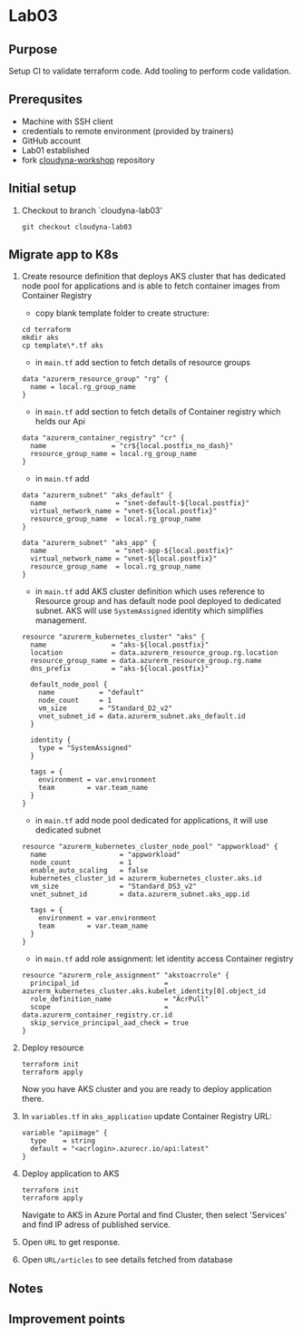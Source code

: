 # Lab03

## Purpose
Setup CI to validate terraform code.
Add tooling to perform code validation.

## Prerequsites
- Machine with SSH client
- credentials to remote environment (provided by trainers)
- GitHub account
- Lab01 established
- fork [cloudyna-workshop](https://github.com/VirtuslabCloudyna/cloudyna-workshop) repository

## Initial setup

1. Checkout to branch `cloudyna-lab03'
    ```
    git checkout cloudyna-lab03
    ```

## Migrate app to K8s
1.  Create resource definition that deploys AKS cluster that has dedicated node pool for applications and is able to fetch container images from Container Registry
    - copy blank template folder to create structure:
    ```
    cd terraform
    mkdir aks
    cp template\*.tf aks
    ```
    - in `main.tf` add section to fetch details of resource groups
    ```hcl
    data "azurerm_resource_group" "rg" {
      name = local.rg_group_name
    }
    ```
    - in `main.tf` add section to fetch details of Container registry which helds our Api
    ```
    data "azurerm_container_registry" "cr" {
      name                = "cr${local.postfix_no_dash}"
      resource_group_name = local.rg_group_name
    }
    ``` 

    - in `main.tf` add 
    ```
    data "azurerm_subnet" "aks_default" {
      name                 = "snet-default-${local.postfix}"
      virtual_network_name = "vnet-${local.postfix}"
      resource_group_name  = local.rg_group_name
    }
    
    data "azurerm_subnet" "aks_app" {
      name                 = "snet-app-${local.postfix}"
      virtual_network_name = "vnet-${local.postfix}"
      resource_group_name  = local.rg_group_name
    }
    ```
    - in `main.tf` add AKS cluster definition which uses reference to Resource group and has default node pool deployed to dedicated subnet. AKS will use `SystemAssigned` identity which simplifies management.
    ```hcl
    resource "azurerm_kubernetes_cluster" "aks" {
      name                = "aks-${local.postfix}"
      location            = data.azurerm_resource_group.rg.location
      resource_group_name = data.azurerm_resource_group.rg.name
      dns_prefix          = "aks-${local.postfix}"
    
      default_node_pool {
        name           = "default"
        node_count     = 1
        vm_size        = "Standard_D2_v2"
        vnet_subnet_id = data.azurerm_subnet.aks_default.id
      }
    
      identity {
        type = "SystemAssigned"
      }
    
      tags = {
        environment = var.environment
        team        = var.team_name
      }
    }
    ```
    - in `main.tf` add node pool dedicated for applications, it will use dedicated subnet
    ```
    resource "azurerm_kubernetes_cluster_node_pool" "appworkload" {
      name                  = "appworkload"
      node_count            = 1
      enable_auto_scaling   = false
      kubernetes_cluster_id = azurerm_kubernetes_cluster.aks.id
      vm_size               = "Standard_DS3_v2"
      vnet_subnet_id        = data.azurerm_subnet.aks_app.id
    
      tags = {
        environment = var.environment
        team        = var.team_name
      }
    }
    ```
    - in `main.tf` add role assignment: let identity access Container registry
    ```
    resource "azurerm_role_assignment" "akstoacrrole" {
      principal_id                     = azurerm_kubernetes_cluster.aks.kubelet_identity[0].object_id
      role_definition_name             = "AcrPull"
      scope                            = data.azurerm_container_registry.cr.id
      skip_service_principal_aad_check = true
    }
    ```
2. Deploy resource
    ```
    terraform init
    terraform apply
    ```
    Now you have AKS cluster and you are ready to deploy application there.

3. In `variables.tf` in `aks_application`  update Container Registry URL:
    ```
    variable "apiimage" {
      type    = string
      default = "<acrlogin>.azurecr.io/api:latest"
    }
    ```

4.  Deploy application to AKS
    ```
    terraform init
    terraform apply
    ```
    Navigate to AKS in Azure Portal and find Cluster, then select 'Services' and find IP adress of published service. 


5. Open `URL` to get response.

6. Open `URL/articles` to see details fetched from database


## Notes


## Improvement points
